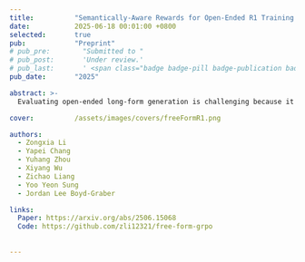 ```yaml
---
title:          "Semantically-Aware Rewards for Open-Ended R1 Training in Free-Form Generation"
date:           2025-06-18 00:01:00 +0800
selected:       true
pub:            "Preprint"
# pub_pre:        "Submitted to "
# pub_post:       'Under review.'
# pub_last:       ' <span class="badge badge-pill badge-publication badge-success">Oral</span>'
pub_date:       "2025"

abstract: >-
  Evaluating open-ended long-form generation is challenging because it is hard to define what clearly separates good from bad outputs. Existing methods often miss key aspects like coherence, style, or relevance, or are biased by pretraining data, making open-ended long-form evaluation an underexplored problem. To address this gap, we propose PrefBERT, a scoring model for evaluating open-ended long-form generation in GRPO and guiding its training with distinct rewards for good and bad outputs. Trained on two response evaluation datasets with diverse long-form styles and Likert-rated quality, PrefBERT effectively supports GRPO by offering better semantic reward feedback than traditional metrics ROUGE-L and BERTScore do. Through comprehensive evaluations, including LLM-as-a-judge, human ratings, and qualitative analysis, we show that PrefBERT, trained on multi-sentence and paragraph-length responses, remains reliable across varied long passages and aligns well with the verifiable rewards GRPO needs. Human evaluations confirm that using PrefBERT as the reward signal to train policy models yields responses better aligned with human preferences than those trained with traditional metrics.

cover:          /assets/images/covers/freeFormR1.png

authors:
  - Zongxia Li
  - Yapei Chang
  - Yuhang Zhou
  - Xiyang Wu
  - Zichao Liang
  - Yoo Yeon Sung
  - Jordan Lee Boyd-Graber

links:
  Paper: https://arxiv.org/abs/2506.15068
  Code: https://github.com/zli12321/free-form-grpo
  
  
---
```

